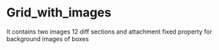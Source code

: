 # Grid_with_images
It contains two images 12 diff sections and attachment fixed property for background images of boxes 
